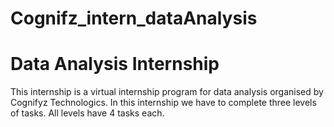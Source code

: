 # Cognifz_intern_dataAnalysis
# Data Analysis Internship
This internship is a virtual internship program for data analysis organised by Cognifyz Technologics. In this internship we have to complete three levels of tasks. All levels have 4 tasks each.

